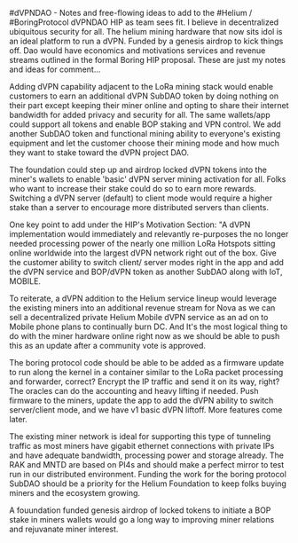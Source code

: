 #dVPNDAO - Notes and free-flowing ideas to add to the #Helium / #BoringProtocol dVPNDAO HIP as team sees fit. I believe in decentralized ubiquitous security for all. The helium mining hardware that now sits idol is an ideal platform to run a dVPN. Funded by a genesis airdrop to kick things off. Dao would have economics and motivations services and revenue streams outlined in the formal Boring HIP proposal. These are just my notes and ideas for comment...

Adding dVPN capability adjacent to the LoRa mining stack would enable customers to earn an additional dVPN SubDAO token by doing nothing on their part except keeping their miner online and opting to share their internet bandwidth for added privacy and security for all. The same wallets/app could support all tokens and enable BOP staking and VPN control. We add another SubDAO token and functional mining ability to everyone's existing equipment and let the customer choose their mining mode and how much they want to stake toward the dVPN project DAO. 

The foundation could step up and airdrop locked dVPN tokens into the miner's wallets to enable 'basic' dVPN server mining activation for all. Folks who want to increase their stake could do so to earn more rewards. Switching a dVPN server (default) to client mode would require a higher stake than a server to encourage more distributed servers than clients.  

One key point to add under the HIP's Motivation Section: "A dVPN implementation would immediately and relevantly re-purposes the no longer needed processing power of the nearly one million LoRa Hotspots sitting online worldwide into the largest dVPN network right out of the box. Give the customer ability to switch client/ server modes right in the app and add the dVPN service and BOP/dVPN token as another SubDAO along with IoT, MOBILE. 

To reiterate, a dVPN addition to the Helium service lineup would leverage the existing miners into an additional revenue stream for Nova as we can sell a decentralized private Helium Mobile dVPN service as an ad on to Mobile phone plans to continually burn DC. And It's the most logical thing to do with the miner hardware online right now as we should be able to push this as an update after a community vote is approved. 

The boring protocol code should be able to be added as a firmware update to run along the kernel in a  container similar to the LoRa packet processing and forwarder, correct? Encrypt the IP traffic and send it on its way, right? The oracles can do the accounting and heavy lifting if needed. Push firmware to the miners, update the app to add the dVPN ability to switch server/client mode, and we have v1 basic dVPN liftoff. More features come later.

The existing miner network is ideal for supporting this type of tunneling traffic as most miners have gigabit ethernet connections with private IPs and have adequate bandwidth, processing power and storage already. The RAK and MNTD are based on PI4s and should make a perfect mirror to test run in our distributed environment. Funding the work for the boring protocol SubDAO should be a priority for the Helium Foundation to keep folks buying miners and the ecosystem growing.  

A fouundation funded genesis airdrop of locked tokens to initiate a BOP stake in miners wallets would go a long way to improving miner relations and rejuvanate miner interest. 

